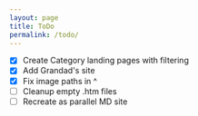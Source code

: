 ```yaml
---
layout: page
title: ToDo
permalink: /todo/
---
```

* [x] Create Category landing pages with filtering
* [x] Add Grandad's site
* [x] Fix image paths in ^
* [ ] Cleanup empty .htm files
* [ ] Recreate as parallel MD site